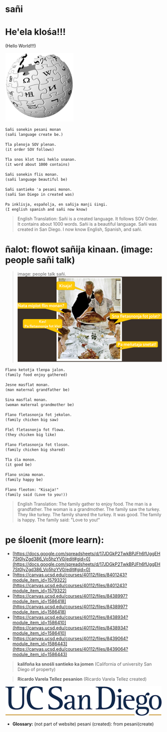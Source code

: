 # **sañi**

#  **He'ela klośa!!!**
(Hello World!!!)

![wiki](wiki2.png)

```
Sañi sonekin pesani monan
(sañi language create be.) 

Tla plenoja SOV plenan.
(it order SOV follows) 

Tla snos klot tani heklo snanan.
(it word about 1000 contains) 

Sañi sonekin flis monan.
(sañi language beautiful be)

Sañi santieko 'a pesani monon.
(sañi San Diego in created was)

Pa inklisja, españolja, en sañija manji śingi.
(I english spanish and sañi now know) 
```
> English Translation: Sañi is a created language. It follows SOV Order. It contains about 1000 words. Sañi is a beautiful language. Sañi was created in San Diego. I now know English, Spanish, and sañi. 

# **ñalot: flowot sañija kinaan. (image: people sañi talk)**
> image: people talk sañi.
![people talking](talk.png)

```
Flano ketotja tlenpa jalon.
(family food enjoy gathered) 

Jesne masflat monan.
(man maternal grandfather be)

Sina masflal monan.
(woman maternal grandmother be)

Flano fletasnonja fot jekolon.
(family chicken big saw)

Flel fletasnonja fot flowa.
(they chicken big like)

Flano Fletasnonja fot tloson.
(family chicken big shared)

Tla śla monon.
(it good be)

Flano snima monan.
(family happy be)

Flano fleoton: "Kisaja!"
(family said (Love to you!))
```
> English Translation: The family gather to enjoy food. The man is a grandfather. The woman is a grandmother. The family saw the turkey. They like turkey. The family shared the turkey. It was good. The family is happy. The family said: "Love to you!"

# **pe śloenit (more learn):**
- [https://docs.google.com/spreadsheets/d/17JDGkP2TwkBPJFh6fUggEH7St0lyZgd386_Vo5hzYV0/edit#gid=0](https://docs.google.com/spreadsheets/d/17JDGkP2TwkBPJFh6fUggEH7St0lyZgd386_Vo5hzYV0/edit#gid=0) 
- [https://canvas.ucsd.edu/courses/40112/files/8401243?module_item_id=1579322](https://canvas.ucsd.edu/courses/40112/files/8401243?module_item_id=1579322) 
-  [https://canvas.ucsd.edu/courses/40112/files/8438997?module_item_id=1586418](https://canvas.ucsd.edu/courses/40112/files/8438997?module_item_id=1586418)
- [https://canvas.ucsd.edu/courses/40112/files/8438934?module_item_id=1586410](https://canvas.ucsd.edu/courses/40112/files/8438934?module_item_id=1586410)
- [https://canvas.ucsd.edu/courses/40112/files/8439064?module_item_id=1586443](https://canvas.ucsd.edu/courses/40112/files/8439064?module_item_id=1586443)

> **kalifoña ka snośli santieko ka jomen**
(California of university San Diego of property)

> **Ricardo Varela Tellez pesanion** (Ricardo Varela Tellez created)

![ucsd](ucsd.png)



- **Glossary:** (not part of website)
pesani (created): from pesani(create)